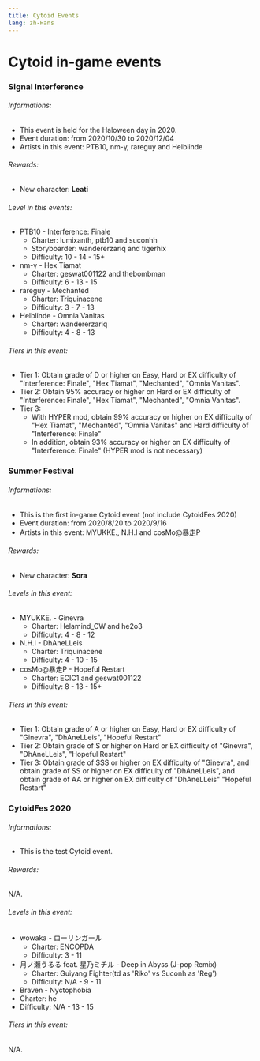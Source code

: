 ```yaml
---
title: Cytoid Events
lang: zh-Hans
---
```


# Cytoid in-game events

### Signal Interference
###### Informations: <br>
- This event is held for the Haloween day in 2020.
- Event duration: from 2020/10/30 to 2020/12/04
- Artists in this event: PTB10, nm-γ, rareguy and Helblinde

###### Rewards:<br>
- New character: **Leati**<br>

###### Level in this events:
- PTB10 - Interference: Finale
  - Charter: lumixanth, ptb10 and suconhh
  - Storyboarder: wandererzariq and tigerhix
  - Difficulty: 10 - 14 - 15+
- nm-γ - Hex Tiamat
  - Charter: geswat001122 and thebombman
  - Difficulty: 6 - 13 - 15
- rareguy - Mechanted
  - Charter: Triquinacene
  - Difficulty: 3 - 7 - 13
- Helblinde - Omnia Vanitas
  - Charter: wandererzariq
  - Difficulty: 4 - 8 - 13

###### Tiers in this event:
- Tier 1: Obtain grade of D or higher on Easy, Hard or EX difficulty of "Interference: Finale", "Hex Tiamat", "Mechanted", "Omnia Vanitas".
- Tier 2: Obtain 95% accuracy or higher on Hard or EX difficulty of "Interference: Finale", "Hex Tiamat", "Mechanted", "Omnia Vanitas".
- Tier 3:
  - With HYPER mod, obtain 99% accuracy or higher on EX difficulty of "Hex Tiamat", "Mechanted", "Omnia Vanitas" and Hard difficulty of "Interference: Finale"
  - In addition, obtain 93% accuracy or higher on EX difficulty of "Interference: Finale" (HYPER mod is not necessary)

### Summer Festival
###### Informations:
- This is the first in-game Cytoid event (not include CytoidFes 2020)
- Event duration: from 2020/8/20 to 2020/9/16
- Artists in this event: MYUKKE., N.H.I and cosMo@暴走P

###### Rewards:
- New character: **Sora**<br>

###### Levels in this event:
- MYUKKE. - Ginevra
  - Charter: Helamind_CW and he2o3
  - Difficulty: 4 - 8 - 12
- N.H.I - DhAneLLeis
  - Charter: Triquinacene
  - Difficulty: 4 - 10 - 15
- cosMo@暴走P - Hopeful Restart
  - Charter: ECIC1 and geswat001122
  - Difficulty: 8 - 13 - 15+

###### Tiers in this event:
- Tier 1: Obtain grade of A or higher on Easy, Hard or EX difficulty of "Ginevra", "DhAneLLeis", "Hopeful Restart"
- Tier 2: Obtain grade of S or higher on Hard or EX difficulty of "Ginevra", "DhAneLLeis", "Hopeful Restart"
- Tier 3: Obtain grade of SSS or higher on EX difficulty of "Ginevra", and obtain grade of SS or higher on EX difficulty of "DhAneLLeis", and obtain grade of AA or higher on EX difficulty of "DhAneLLeis" "Hopeful Restart"

### CytoidFes 2020

###### Informations:
- This is the test Cytoid event.

###### Rewards:
N/A.

###### Levels in this event:
- wowaka - ローリンガール
  - Charter: ENCOPDA
  - Difficulty: 3 - 11
- 月ノ瀬うるる feat. 星乃ミチル - Deep in Abyss (J-pop Remix)
  - Charter: Guiyang Fighter(td as 'Riko' vs Suconh as 'Reg')
  - Difficulty: N/A - 9 - 11
-  Braven - Nyctophobia
  - Charter: he
  - Difficulty: N/A - 13 - 15

###### Tiers in this event:
N/A.
